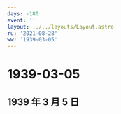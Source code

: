 ```yaml
---
days: -180
event: ''
layout: ../../layouts/Layout.astro
ru: '2021-08-28'
ww: '1939-03-05'
---
```


# 1939-03-05

## 1939 年 3 月 5 日